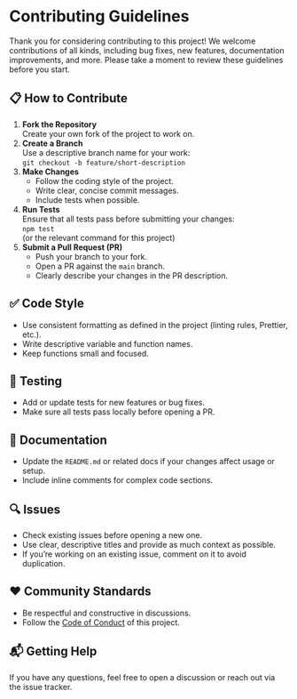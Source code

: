 <!DOCTYPE html>
<html lang="en">
<head>
  <meta charset="UTF-8">
</head>
<body>
  <h1>Contributing Guidelines</h1>
  <p>Thank you for considering contributing to this project! We welcome contributions of all kinds, including bug fixes, new features, documentation improvements, and more. Please take a moment to review these guidelines before you start.</p>

  <h2>📋 How to Contribute</h2>
  <ol>
    <li>
      <strong>Fork the Repository</strong><br>
      Create your own fork of the project to work on.
    </li>
    <li>
      <strong>Create a Branch</strong><br>
      Use a descriptive branch name for your work:<br>
      <code>git checkout -b feature/short-description</code>
    </li>
    <li>
      <strong>Make Changes</strong>
      <ul>
        <li>Follow the coding style of the project.</li>
        <li>Write clear, concise commit messages.</li>
        <li>Include tests when possible.</li>
      </ul>
    </li>
    <li>
      <strong>Run Tests</strong><br>
      Ensure that all tests pass before submitting your changes:<br>
      <code>npm test</code><br>
      (or the relevant command for this project)
    </li>
    <li>
      <strong>Submit a Pull Request (PR)</strong>
      <ul>
        <li>Push your branch to your fork.</li>
        <li>Open a PR against the <code>main</code> branch.</li>
        <li>Clearly describe your changes in the PR description.</li>
      </ul>
    </li>
  </ol>

  <h2>✅ Code Style</h2>
  <ul>
    <li>Use consistent formatting as defined in the project (linting rules, Prettier, etc.).</li>
    <li>Write descriptive variable and function names.</li>
    <li>Keep functions small and focused.</li>
  </ul>

  <h2>🧪 Testing</h2>
  <ul>
    <li>Add or update tests for new features or bug fixes.</li>
    <li>Make sure all tests pass locally before opening a PR.</li>
  </ul>

  <h2>📖 Documentation</h2>
  <ul>
    <li>Update the <code>README.md</code> or related docs if your changes affect usage or setup.</li>
    <li>Include inline comments for complex code sections.</li>
  </ul>

  <h2>🔍 Issues</h2>
  <ul>
    <li>Check existing issues before opening a new one.</li>
    <li>Use clear, descriptive titles and provide as much context as possible.</li>
    <li>If you’re working on an existing issue, comment on it to avoid duplication.</li>
  </ul>

  <h2>❤️ Community Standards</h2>
  <ul>
    <li>Be respectful and constructive in discussions.</li>
    <li>Follow the <a href="CODE_OF_CONDUCT.md">Code of Conduct</a> of this project.</li>
  </ul>

  <h2>📬 Getting Help</h2>
  <p>If you have any questions, feel free to open a discussion or reach out via the issue tracker.</p>
</body>
</html>
